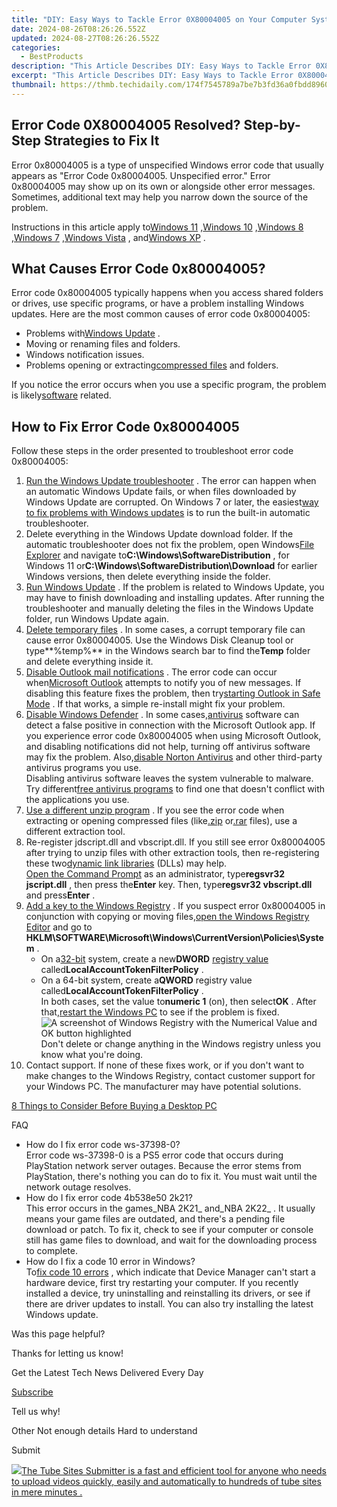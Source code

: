```yaml
---
title: "DIY: Easy Ways to Tackle Error 0X80004005 on Your Computer System"
date: 2024-08-26T08:26:26.552Z
updated: 2024-08-27T08:26:26.552Z
categories:
  - BestProducts
description: "This Article Describes DIY: Easy Ways to Tackle Error 0X80004005 on Your Computer System"
excerpt: "This Article Describes DIY: Easy Ways to Tackle Error 0X80004005 on Your Computer System"
thumbnail: https://thmb.techidaily.com/174f7545789a7be7b3fd36a0fbdd896064abfcc58024b0d82a0647a125c54df6.jpg
---
```


## Error Code 0X80004005 Resolved? Step-by-Step Strategies to Fix It
 Error 0x80004005 is a type of unspecified Windows error code that usually appears as "Error Code 0x80004005\. Unspecified error." Error 0x80004005 may show up on its own or alongside other error messages. Sometimes, additional text may help you narrow down the source of the problem.

 Instructions in this article apply to[Windows 11](https://www.lifewire.com/windows-11-5188930) ,[Windows 10](https://www.lifewire.com/windows-10-2626217) ,[Windows 8](https://www.lifewire.com/windows-8-2626235) ,[Windows 7](https://www.lifewire.com/windows-7-2626265) ,[Windows Vista](https://www.lifewire.com/windows-vista-2626311) , and[Windows XP](https://www.lifewire.com/windows-xp-2626354) .

## What Causes Error Code 0x80004005?

 Error code 0x80004005 typically happens when you access shared folders or drives, use specific programs, or have a problem installing Windows updates. Here are the most common causes of error code 0x80004005:

* Problems with[Windows Update](https://www.lifewire.com/what-is-windows-update-2624597) .
* Moving or renaming files and folders.
* Windows notification issues.
* Problems opening or extracting[compressed files](https://www.lifewire.com/what-is-a-compressed-file-2625829) and folders.

 If you notice the error occurs when you use a specific program, the problem is likely[software](https://www.lifewire.com/what-is-software-4153107) related.

## How to Fix Error Code 0x80004005

 Follow these steps in the order presented to troubleshoot error code 0x80004005:

1. [Run the Windows Update troubleshooter](https://support.microsoft.com/help/4027322/windows-update-troubleshooter) . The error can happen when an automatic Windows Update fails, or when files downloaded by Windows Update are corrupted. On Windows 7 or later, the easiest[way to fix problems with Windows updates](https://www.lifewire.com/how-to-fix-problems-caused-by-windows-updates-2625775) is to run the built-in automatic troubleshooter.
2. Delete everything in the Windows Update download folder. If the automatic troubleshooter does not fix the problem, open Windows[File Explorer](https://www.lifewire.com/what-is-a-file-manager-4589189) and navigate to**C:\\Windows\\SoftwareDistribution** , for Windows 11 or**C:\\Windows\\SoftwareDistribution\\Download** for earlier Windows versions, then delete everything inside the folder.
3. [Run Windows Update](https://www.lifewire.com/how-to-check-for-install-windows-updates-2624596) . If the problem is related to Windows Update, you may have to finish downloading and installing updates. After running the troubleshooter and manually deleting the files in the Windows Update folder, run Windows Update again.
4. [Delete temporary files](https://www.lifewire.com/how-to-delete-temporary-files-in-windows-2624709) . In some cases, a corrupt temporary file can cause error 0x80004005\. Use the Windows Disk Cleanup tool or type**%temp%** in the Windows search bar to find the**Temp** folder and delete everything inside it.
5. [Disable Outlook mail notifications](https://www.lifewire.com/configure-outlook-email-notifications-1173647) . The error code can occur when[Microsoft Outlook](https://www.lifewire.com/microsoft-outlook-4164620) attempts to notify you of new messages. If disabling this feature fixes the problem, then try[starting Outlook in Safe Mode](https://www.lifewire.com/outlook-safe-mode-4164302) . If that works, a simple re-install might fix your problem.
6. [Disable Windows Defender](https://www.lifewire.com/turn-off-windows-defender-4165378) . In some cases,[antivirus](https://www.lifewire.com/what-is-antivirus-software-152947) software can detect a false positive in connection with the Microsoft Outlook app. If you experience error code 0x80004005 when using Microsoft Outlook, and disabling notifications did not help, turning off antivirus software may fix the problem. Also,[disable Norton Antivirus](https://www.lifewire.com/disable-norton-antivirus-4589389) and other third-party antivirus programs you use.  
 Disabling antivirus software leaves the system vulnerable to malware. Try different[free antivirus programs](https://www.lifewire.com/best-free-antivirus-software-4151895) to find one that doesn't conflict with the applications you use.
7. [Use a different unzip program](https://www.lifewire.com/free-unzip-programs-1356643) . If you see the error code when extracting or opening compressed files (like[.zip](https://www.lifewire.com/zip-file-2622675) or[.rar](https://www.lifewire.com/rar-file-2622216) files), use a different extraction tool.
8. Re-register jdscript.dll and vbscript.dll. If you still see error 0x80004005 after trying to unzip files with other extraction tools, then re-registering these two[dynamic link libraries](https://www.lifewire.com/what-is-a-dll-file-2625852) (DLLs) may help.  
[Open the Command Prompt](https://www.lifewire.com/how-to-open-command-prompt-2618089) as an administrator, type**regsvr32 jscript.dll** , then press the**Enter** key. Then, type**regsvr32 vbscript.dll** and press**Enter** .
9. [Add a key to the Windows Registry](https://www.lifewire.com/how-to-add-change-delete-registry-keys-values-2625145) . If you suspect error 0x80004005 in conjunction with copying or moving files,[open the Windows Registry Editor](https://www.lifewire.com/how-to-open-registry-editor-2625150) and go to **HKLM\\SOFTWARE\\Microsoft\\Windows\\CurrentVersion\\Policies\\System** .  
   * On a[32-bit](https://www.lifewire.com/32-bit-64-bit-2624554) system, create a new**DWORD** [registry value](https://www.lifewire.com/what-is-a-registry-value-2626042) called**LocalAccountTokenFilterPolicy** .  
   * On a 64-bit system, create a**QWORD** registry value called**LocalAccountTokenFilterPolicy** .  
 In both cases, set the value to**numeric 1** (on), then select**OK** . After that,[restart the Windows PC](https://www.lifewire.com/how-to-reboot-a-computer-2624568) to see if the problem is fixed.  
![A screenshot of Windows Registry with the Numerical Value and OK button highlighted](https://www.lifewire.com/thmb/OqNevLWWV50Z3qSb36MeYz61-8Y=/1500x0/filters:no_upscale():max_bytes(150000):strip_icc():format(webp)/001-how-to-fix-error-code-0x80004005-4689559-7b5e14fd0ef942718355465faefbcb77.jpg)  
 Don't delete or change anything in the Windows registry unless you know what you're doing.
10. Contact support. If none of these fixes work, or if you don't want to make changes to the Windows Registry, contact customer support for your Windows PC. The manufacturer may have potential solutions.

[8 Things to Consider Before Buying a Desktop PC](https://www.lifewire.com/best-desktop-pcs-4045927)

 FAQ

* How do I fix error code ws-37398-0?  
 Error code ws-37398-0 is a PS5 error code that occurs during PlayStation network server outages. Because the error stems from PlayStation, there's nothing you can do to fix it. You must wait until the network outage resolves.
* How do I fix error code 4b538e50 2k21?  
 This error occurs in the games_NBA 2K21_ and_NBA 2K22_ . It usually means your game files are outdated, and there's a pending file download or patch. To fix it, check to see if your computer or console still has game files to download, and wait for the downloading process to complete.
* How do I fix a code 10 error in Windows?  
 To[fix code 10 errors](https://www.lifewire.com/how-to-fix-code-10-errors-2623181) , which indicate that Device Manager can't start a hardware device, first try restarting your computer. If you recently installed a device, try uninstalling and reinstalling its drivers, or see if there are driver updates to install. You can also try installing the latest Windows update.

Was this page helpful?

Thanks for letting us know!

 Get the Latest Tech News Delivered Every Day

[Subscribe](https://www.lifewire.com/#)

Tell us why!

 Other  Not enough details  Hard to understand

 Submit

<ins class="adsbygoogle"
     style="display:block"
     data-ad-format="autorelaxed"
     data-ad-client="ca-pub-7571918770474297"
     data-ad-slot="1223367746"></ins>



<ins class="adsbygoogle"
     style="display:block"
     data-ad-client="ca-pub-7571918770474297"
     data-ad-slot="8358498916"
     data-ad-format="auto"
     data-full-width-responsive="true"></ins>



<!-- affiliate ads begin -->
<a href="https://secure.2checkout.com/order/checkout.php?PRODS=4531356&QTY=1&AFFILIATE=108875&CART=1"><img src="https://secure.avangate.com/images/merchant/8fdd149fcaa7058caccc9c4ad5b0d89a/products/tss-box.JPG" border="0">The Tube Sites Submitter is a fast and efficient tool for anyone who needs to upload videos quickly, easily and automatically to hundreds of tube sites in mere minutes . </a>
<!-- affiliate ads end -->